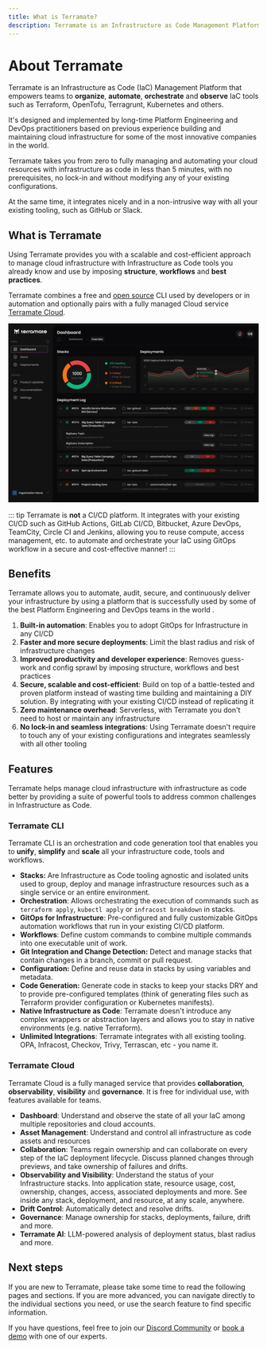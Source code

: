 ```yaml
---
title: What is Terramate?
description: Terramate is an Infrastructure as Code Management Platform that empowers teams to automate, orchestrate and observe IaC such as Terraform, OpenTofu, Terragrunt and Kubernetes.
---
```


# About Terramate

Terramate is an Infrastructure as Code (IaC) Management Platform that empowers teams to **organize**, **automate**, **orchestrate** and **observe** IaC tools such as Terraform, OpenTofu, Terragrunt, Kubernetes and others.

It's designed and implemented by long-time Platform Engineering and DevOps practitioners based on previous experience
building and maintaining cloud infrastructure for some of the most innovative companies in the world.

Terramate takes you from zero to fully managing and automating your cloud resources with infrastructure as code in less
than 5 minutes, with no prerequisites, no lock-in and without modifying any of your existing configurations.

At the same time, it integrates nicely and in a non-intrusive way with all your existing tooling, such as GitHub or Slack.

## What is Terramate

Using Terramate provides you with a scalable and cost-efficient approach to manage cloud infrastructure with
Infrastructure as Code tools you already know and use by imposing **structure**, **workflows** and **best practices**.

Terramate combines a free and [open source](https://github.com/terramate-io/terramate) CLI used by developers or in
automation and optionally pairs with a fully managed Cloud service [Terramate Cloud](./cloud/index.md).

![Terramate Cloud Dashboard](./cloud/assets/dashboard.png "Terramate Cloud Dashboard")

::: tip
Terramate is **not** a CI/CD platform. It integrates with your existing CI/CD such as GitHub Actions, GitLab CI/CD,
Bitbucket, Azure DevOps, TeamCity, Circle CI and Jenkins, allowing you to reuse compute, access management, etc. to
automate and orchestrate your IaC using GitOps workflow in a secure and cost-effective manner!
:::

## Benefits

Terramate allows you to automate, audit, secure, and continuously deliver your infrastructure by using a platform that is
successfully used by some of the best Platform Engineering and DevOps teams in the world .

1. **Built-in automation**: Enables you to adopt GitOps for Infrastructure in any CI/CD
4. **Faster and more secure deployments**: Limit the blast radius and risk of infrastructure changes
3. **Improved productivity and developer experience**: Removes guess-work and config sprawl by imposing structure, workflows and best practices
2. **Secure, scalable and cost-efficient**: Build on top of a battle-tested and proven platform instead of wasting time
building and maintaining a DIY solution. By integrating with your existing CI/CD instead of replicating it
5. **Zero maintenance overhead**: Serverless, with Terramate you don't need to host or maintain any infrastructure
6. **No lock-in and seamless integrations**: Using Terramate doesn't require to touch any of your existing configurations and integrates seamlessly with all other tooling

## Features

Terramate helps manage cloud infrastructure with infrastructure as code better by providing a suite of powerful tools to
address common challenges in Infrastructure as Code.

### Terramate CLI

Terramate CLI is an orchestration and code generation tool that enables you to **unify**, **simplify**
and **scale** all your infrastructure code, tools and workflows.

- **Stacks:** Are Infrastructure as Code tooling agnostic and isolated units used to group, deploy and manage
infrastructure resources such as a single service or an entire environment.
- **Orchestration**: Allows orchestrating the execution of commands such as `terraform apply`, `kubectl apply` or
`infracost breakdown` in stacks.
- **GitOps for Infrastructure**: Pre-configured and fully customizable GitOps automation workflows that run in your existing CI/CD platform.
- **Workflows**: Define custom commands to combine multiple commands into one executable unit of work.
- **Git Integration and Change Detection:** Detect and manage stacks that contain changes in a branch, commit or pull request.
- **Configuration:** Define and reuse data in stacks by using variables and metadata.
- **Code Generation:** Generate code in stacks to keep your stacks DRY and to provide pre-configured templates
(think of generating files such as Terraform provider configuration or Kubernetes manifests).
- **Native Infrastructure as Code**: Terramate doesn't introduce any complex wrappers or abstraction layers and allows
you to stay in native environments (e.g. native Terraform).
- **Unlimited Integrations**: Terramate integrates with all existing tooling. OPA, Infracost, Checkov, Trivy, Terrascan, etc - you name it.


### Terramate Cloud

Terramate Cloud is a fully managed service that provides **collaboration**, **observability**, **visibility** and **governance**.
It is free for individual use, with features available for teams.

- **Dashboard**: Understand and observe the state of all your IaC among multiple repositories and cloud accounts.
- **Asset Management**: Understand and control all infrastructure as code assets and resources
- **Collaboration**: Teams regain ownership and can collaborate on every step of the IaC deployment lifecycle. Discuss
planned changes through previews, and take ownership of failures and drifts.
- **Observability and Visibility**: Understand the status of your Infrastructure stacks. Into application state, resource usage, cost, ownership, changes, access, associated deployments and more. See inside any stack, deployment, and resource, at any scale, anywhere.
- **Drift Control**: Automatically detect and resolve drifts.
- **Governance**: Manage ownership for stacks, deployments, failure, drift and more.
- **Terramate AI**: LLM-powered analysis of deployment status, blast radius and more.

## Next steps

If you are new to Terramate, please take some time to read the following pages and sections. If you are more advanced,
you can navigate directly to the individual sections you need, or use the search feature to find specific information.

If you have questions, feel free to join our [Discord Community](https://terramate.io/discord) or
[book a demo](https://terramate.io/discord) with one of our experts.
